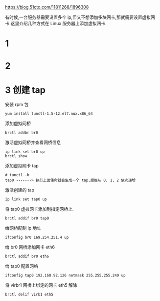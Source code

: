 
https://blog.51cto.com/11811268/1896308

有时候,一台服务器需要设置多个 ip,但又不想添加多块网卡,那就需要设置虚拟网卡.这里介绍几种方式在 Linux 服务器上添加虚拟网卡.

# 1

# 2

# 3 创建 tap

安装 rpm 包

```
yum install tunctl-1.5-12.el7.nux.x86_64
```

添加虚拟网桥

```
brctl addbr br0
```

激活虚拟网桥并查看网桥信息

```
ip link set br0 up
brctl show
```

添加虚拟网卡 tap

```
# tunctl -b
tap0 -------> 执行上面使命就会生成一个 tap,后缀从 0, 1, 2 依次递增
```

激活创建的 tap

```
ip link set tap0 up
```

将 tap0 虚拟网卡添加到指定网桥上.

```
brctl addif br0 tap0
```

给网桥配制 ip 地址

```
ifconfig br0 169.254.251.4 up
```

给 br0 网桥添加网卡 eth6

```
brctl addif br0 eth6
```

给 tap0 配置网络

```
ifconfig tap0 192.168.92.126 netmask 255.255.255.240 up
```

将 virbr1 网桥上绑定的网卡 eth5 解除

```
brctl delif virb1 eth5
```
